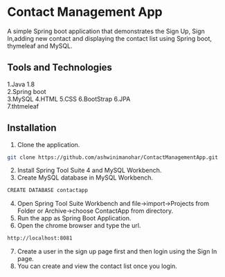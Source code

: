 # Contact Management App

A simple Spring boot application that demonstrates the
Sign Up, Sign In,adding new contact and displaying the contact
list using Spring boot, thymeleaf and MySQL.



## Tools and Technologies 
1.Java 1.8  
2.Spring boot     
3.MySQL 
4.HTML
5.CSS
6.BootStrap
6.JPA  
7.thtmeleaf


## Installation
1. Clone the application.
```bash
git clone https://github.com/ashwinimanohar/ContactManagementApp.git
```
2. Install Spring Tool Suite 4 and MySQL Workbench.
3. Create MySQL database in MySQL Workbench.
```bash
CREATE DATABASE contactapp
```
4. Open Spring Tool Suite Workbench and file->import->Projects from Folder or Archive->choose ContactApp from directory.
5. Run the app as Spring Boot Application.
6. Open the chrome browser and type the url.
```bash
http://localhost:8081
```
7. Create a user in the sign up page first and then login using the Sign In page.
8. You can create and view the contact list once you login.
